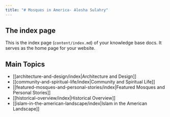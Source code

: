 ```yaml
---
title: "# Mosques in America- Alesha Sulahry"
---
```

## The index page

This is the index page (`content/index.md`) of your knowledge base docs. It serves as the home page for your website.

## Main Topics

- [[architecture-and-design/index|Architecture and Design]]
- [[community-and-spiritual-life/index|Community and Spiritual Life]]
- [[featured-mosques-and-personal-stories/index|Featured Mosques and Personal Stories]]
- [[historical-overview/index|Historical Overview]]
- [[islam-in-the-american-landscape/index|Islam in the American Landscape]] 





